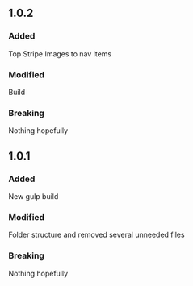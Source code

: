 ## 1.0.2

### Added
Top Stripe
Images to nav items

### Modified
Build

### Breaking
Nothing hopefully


## 1.0.1

### Added
New gulp build 

### Modified
Folder structure and removed several unneeded files

### Breaking
Nothing hopefully
